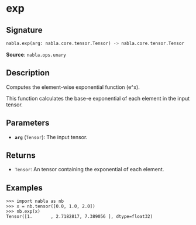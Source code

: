 # exp

## Signature

```python
nabla.exp(arg: nabla.core.tensor.Tensor) -> nabla.core.tensor.Tensor
```

**Source**: `nabla.ops.unary`

## Description

Computes the element-wise exponential function (e^x).

This function calculates the base-e exponential of each element in the
input tensor.

## Parameters

- **`arg`** (`Tensor`): The input tensor.

## Returns

- `Tensor`: An tensor containing the exponential of each element.

## Examples

```pycon
>>> import nabla as nb
>>> x = nb.tensor([0.0, 1.0, 2.0])
>>> nb.exp(x)
Tensor([1.       , 2.7182817, 7.389056 ], dtype=float32)
```
